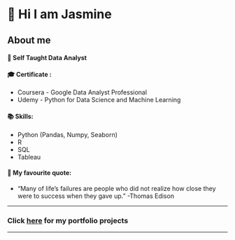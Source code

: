 # 👋 Hi I am Jasmine 

## About me


#### 🌱 Self Taught Data Analyst




#### 🎓 Certificate :  
* Coursera - Google Data Analyst Professional  
* Udemy - Python for Data Science and Machine Learning




#### 📚 Skills: 
* Python (Pandas, Numpy, Seaborn)
* R
* SQL
* Tableau





#### 💪 My favourite quote: 

* “Many of life’s failures are people who did not realize how close they were to success when they gave up.”
 -Thomas Edison


***
### Click [here]() for my portfolio projects
***
